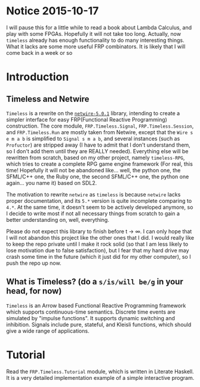 # Notice 2015-10-17

I will pause this for a little while to read a book about Lambda Calculus, and play with some FPGAs. Hopefully it will not take too long. Actually, now `timeless` already has enough functionality to do many interesting things. What it lacks are some more useful FRP combinators. It is likely that I will come back in a week or so

# Introduction

## Timeless and Netwire

`Timeless` is a rewrite on the [`netwire-5.0.1`](http://hub.darcs.net/ertes/netwire) library, intending to create a simpler interface for easy FRP(Functional Reactive Programming) construction. The core module, `FRP.Timeless.Signal`, `FRP.Timeless.Session`, and `FRP.Timeless.Run` are mostly taken from Netwire, except that the `Wire s e m a b` is simplified to `Signal s m a b`, and several instances (such as `Profuctor`) are stripped away (I have to admit that I don't understand them, so I don't add them until they are REALLY needed). Everything else will be rewritten from scratch, based on my other project, namely `timeless-RPG`, which tries to create a complete RPG game engine framework (For real, this time! Hopefully it will not be abandoned like... well, the python one, the SFML/C++ one, the Ruby one, the second SFML/C++ one, the python one again... you name it) based on SDL2.

The motivation to rewrite `netwire` as `timeless` is because `netwire` lacks proper documentation, and its `5.*` version is quite incomplete comparing to `4.*`. At the same time, it doesn't seem to be actively developed anymore, so I decide to write most if not all necessary things from scratch to gain a better understanding on, well, everything.

Please do not expect this library to finish before t → ∞. I can only hope that I will not abandon this project like the other ones that I did. I would really like to keep the repo private until I make it rock solid (so that I am less likely to lose motivation due to false satisfaction), but I fear that my hard drive may crash some time in the future (which it just did for my other computer), so I push the repo up now.

## What is Timeless? (do a `s/is/will be/g` in your head, for now)

`Timeless` is an Arrow based Functional Reactive Programming framework which supports continuous-time semantics. Discrete time events are simulated by "impulse functions". It supports dynamic switching and inhibition. Signals include pure, stateful, and Kleisli functions, which should give a wide range of applications.


# Tutorial

Read the `FRP.Timeless.Tutorial` module, which is written in Literate Haskell. It is a very detailed implementation example of a simple interactive program.

[1]:http://stackoverflow.com/questions/30905930/what-can-be-a-minimal-example-of-game-written-in-haskell
[2]:http://stackoverflow.com/questions/30992299/console-interactivity-in-netwire
[3]:http://stackoverflow.com/questions/32745934/kleisli-arrow-in-netwire-5
